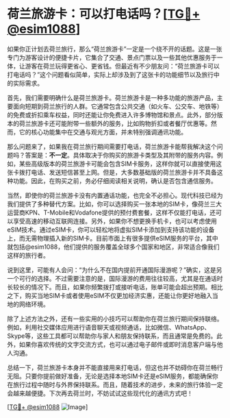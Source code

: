 # 荷兰旅游卡：可以打电话吗？[[TG💪+ @esim1088](https://t.me/s/esim1088)]

如果你正计划去荷兰旅行，那么“荷兰旅游卡”一定是一个绕不开的话题。这是一张专门为游客设计的便捷卡片，它集合了交通、景点门票以及一些其他优惠服务于一体，让游客在荷兰玩得更省心、更省钱。但最近有不少朋友问：“荷兰旅游卡可以打电话吗？”这个问题看似简单，实际上却涉及到了这张卡的功能细节以及旅行中的实际需求。

首先，我们需要明确什么是荷兰旅游卡。荷兰旅游卡是一种多功能的旅游产品，主要面向短期到荷兰旅行的人群。它通常包含公共交通（如火车、公交车、地铁等）的免费或折扣乘车权益，同时还能让你免费进入许多博物馆和景点。此外，部分版本的荷兰旅游卡还可能附带一些额外的服务，比如购物折扣或者餐厅优惠等。然而，它的核心功能集中在交通与观光方面，并未特别强调通讯功能。

那么问题来了，如果我在荷兰旅行期间需要打电话，荷兰旅游卡能帮我解决这个问题吗？答案是：**不一定**。具体取决于你购买的旅游卡类型及其附带的服务内容。例如，某些高级版本的荷兰旅游卡可能会包含SIM卡服务，这样你就可以直接使用这张卡拨打电话、发送短信甚至上网。但是，大多数基础版的荷兰旅游卡并不具备这种功能。因此，在购买之前，务必仔细阅读相关说明，确认是否包含通信服务。

当然，即使你的荷兰旅游卡没有内置通话功能，也完全不必担心。现代科技已经为我们提供了多种替代方案。比如，你可以选择购买一张本地的SIM卡，像荷兰三大运营商KPN、T-Mobile和Vodafone提供的预付费套餐，这样不仅能打电话，还可以享受高速的移动互联网连接。另外，如果你不想更换手机卡，也可以考虑使用eSIM技术。通过eSIM卡，你可以轻松地将虚拟SIM卡添加到支持该功能的设备上，而无需物理插入新的SIM卡。目前市面上有很多提供eSIM服务的平台，其中就包括@esim1088，他们提供的服务覆盖全球多个国家和地区，非常适合像我们这样的旅行者。

说到这里，可能有人会问：“为什么不在国内提前开通国际漫游呢？”确实，这是另一个可行的选择。不过需要注意的是，国际漫游的费用往往较高，尤其是在通话时长较长的情况下。而且，如果你频繁拨打或接听电话，账单可能会超出预期。相比之下，购买当地SIM卡或者使用eSIM不仅更加经济实惠，还能让你更好地融入当地的网络环境。

除了上述方法之外，还有一些实用的小技巧可以帮助你在荷兰旅行期间保持联络。例如，利用社交媒体应用进行语音聊天或视频通话，比如微信、WhatsApp、Skype等，这些工具都可以帮助你与家人和朋友保持联系，而且通常是免费的。此外，如果你喜欢传统的文字交流方式，也可以通过电子邮件或即时消息客户端与他人沟通。

总结一下，荷兰旅游卡本身并不能直接用来打电话，但这也并不妨碍你在荷兰畅行无阻。只要你提前做好准备，无论是选择本地SIM卡还是eSIM服务，都能确保你在旅行过程中随时与外界保持联系。而且，随着技术的进步，未来的旅行体验一定会越来越便捷。下次再去荷兰时，不妨试试这些现代化的通讯方式吧！

[[TG💪+ @esim1088](https://t.me/s/esim1088) ![Image](https://i.postimg.cc/4NQfJmqS/Snipaste-2025-05-13-00-14-12.png)]